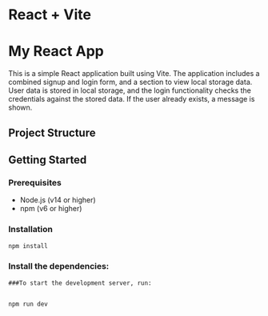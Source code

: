 # React + Vite

# My React App

This is a simple React application built using Vite. The application includes a combined signup and login form, and a section to view local storage data. User data is stored in local storage, and the login functionality checks the credentials against the stored data. If the user already exists, a message is shown.

## Project Structure



## Getting Started

### Prerequisites

- Node.js (v14 or higher)
- npm (v6 or higher)

### Installation



```sh
npm install

```
### Install the dependencies:

```
###To start the development server, run:


npm run dev




